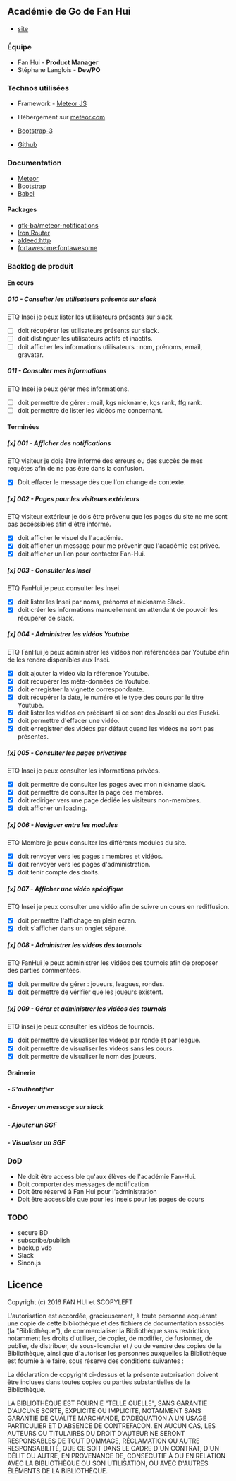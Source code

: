 ## Académie de Go de Fan Hui
- [site](http://goacademie.github.io/fanhui/)

### Équipe
- Fan Hui - **Product Manager**
- Stéphane Langlois - **Dev/PO**

### Technos utilisées
- Framework - [Meteor JS](https://www.meteor.com/)
- Hébergement sur [meteor.com](fanhui.meteor.com)

- [Bootstrap-3](http://getbootstrap.com)
- [Github](https://github.com/goacademie/fanhui)

### Documentation
- [Meteor](http://docs.meteor.com/#/full)
- [Bootstrap](http://getbootstrap.com/components)
- [Babel](http://babeljs.io/docs/learn-es2015/)

#### Packages
- [gfk-ba/meteor-notifications](https://github.com/gfk-ba/meteor-notifications/blob/master/README.md)
- [Iron Router](http://iron-meteor.github.io/iron-router/)
- [aldeed:http](https://github.com/aldeed/meteor-http-extras)
- [fortawesome:fontawesome](https://github.com/MeteorPackaging/Font-Awesome/)

### Backlog de produit

#### En cours

##### 010 - Consulter les utilisateurs présents sur slack
ETQ Insei je peux lister les utilisateurs présents sur slack.
- [ ] doit récupérer les utilisateurs présents sur slack.
- [ ] doit distinguer les utilisateurs actifs et inactifs.
- [ ] doit afficher les informations utilisateurs : nom, prénoms, email, gravatar.

##### 011 - Consulter mes informations
ETQ Insei je peux gérer mes informations.
- [ ] doit permettre de gérer : mail, kgs nickname, kgs rank, ffg rank.
- [ ] doit permettre de lister les vidéos me concernant.

#### Terminées

##### [x] 001 - Afficher des notifications
ETQ visiteur je dois être informé des erreurs ou des succès de mes requètes afin de ne pas être dans la confusion.
- [x] Doit effacer le message dès que l'on change de contexte.

##### [x] 002 - Pages pour les visiteurs extérieurs
ETQ visiteur extérieur je dois être prévenu que les pages du site ne me sont pas accéssibles afin d'être informé.
- [x] doit afficher le visuel de l'académie.
- [x] doit afficher un message pour me prévenir que l'académie est privée.
- [x] doit afficher un lien pour contacter Fan-Hui.

##### [x] 003 - Consulter les insei
ETQ FanHui je peux consulter les Insei.
- [x] doit lister les Insei par noms, prénoms et nickname Slack.
- [x] doit créer les informations manuellement en attendant de pouvoir les récupérer de slack.

##### [x] 004 - Administrer les vidéos Youtube
ETQ FanHui je peux administrer les vidéos non référencées par Youtube afin de les rendre disponibles aux Insei.
- [x] doit ajouter la vidéo via la référence Youtube.
- [x] doit récupérer les méta-données de Youtube.
- [x] doit enregistrer la vignette correspondante.
- [x] doit récupérer la date, le numéro et le type des cours par le titre Youtube.
- [x] doit lister les vidéos en précisant si ce sont des Joseki ou des Fuseki.
- [x] doit permettre d'effacer une vidéo.
- [x] doit enregistrer des vidéos par défaut quand les vidéos ne sont pas présentes.

##### [x] 005 - Consulter les pages privatives
ETQ Insei je peux consulter les informations privées.
- [x] doit permettre de consulter les pages avec mon nickname slack.
- [x] doit permettre de consulter la page des membres.
- [x] doit rediriger vers une page dédiée les visiteurs non-membres.
- [x] doit afficher un loading.

##### [x] 006 - Naviguer entre les modules
ETQ Membre je peux consulter les différents modules du site.
- [x] doit renvoyer vers les pages : membres et vidéos.
- [x] doit renvoyer vers les pages d'administration.
- [x] doit tenir compte des droits.

##### [x] 007 - Afficher une vidéo spécifique
ETQ Insei je peux consulter une vidéo afin de suivre un cours en rediffusion.
- [x] doit permettre l'affichage en plein écran.
- [x] doit s'afficher dans un onglet séparé.

##### [x] 008 - Administrer les vidéos des tournois
ETQ FanHui je peux administrer les vidéos des tournois afin de proposer des parties commentées.
- [x] doit permettre de gérer : joueurs, leagues, rondes.
- [x] doit permettre de vérifier que les joueurs existent.

##### [x] 009 - Gérer et administrer les vidéos des tournois
ETQ insei je peux consulter les vidéos de tournois.
- [x] doit permettre de visualiser les vidéos par ronde et par league.
- [x] doit permettre de visualiser les vidéos sans les cours.
- [x] doit permettre de visualiser le nom des joueurs.

#### Grainerie

##### - S'authentifier
##### - Envoyer un message sur slack
##### - Ajouter un SGF
##### - Visualiser un SGF

### DoD
- Ne doit être accessible qu'aux élèves de l'académie Fan-Hui.
- Doit comporter des messages de notification
- Doit être réservé à Fan Hui pour l'administration
- Doit être accessible que pour les inseis pour les pages de cours

### TODO
- secure BD
- subscribe/publish
- backup vdo
- Slack
- Sinon.js

## Licence
Copyright (c) 2016 FAN HUI et SCOPYLEFT

L'autorisation est accordée, gracieusement, à toute personne acquérant une copie de cette bibliothèque et des fichiers de documentation associés (la "Bibliothèque"), de commercialiser la Bibliothèque sans restriction, notamment les droits d'utiliser, de copier, de modifier, de fusionner, de publier, de distribuer, de sous-licencier et / ou de vendre des copies de la Bibliothèque, ainsi que d'autoriser les personnes auxquelles la Bibliothèque est fournie à le faire, sous réserve des conditions suivantes :

La déclaration de copyright ci-dessus et la présente autorisation doivent être incluses dans toutes copies ou parties substantielles de la Bibliothèque.

LA BIBLIOTHÈQUE EST FOURNIE "TELLE QUELLE", SANS GARANTIE D'AUCUNE SORTE, EXPLICITE OU IMPLICITE, NOTAMMENT SANS GARANTIE DE QUALITÉ MARCHANDE, D’ADÉQUATION À UN USAGE PARTICULIER ET D'ABSENCE DE CONTREFAÇON. EN AUCUN CAS, LES AUTEURS OU TITULAIRES DU DROIT D'AUTEUR NE SERONT RESPONSABLES DE TOUT DOMMAGE, RÉCLAMATION OU AUTRE RESPONSABILITÉ, QUE CE SOIT DANS LE CADRE D'UN CONTRAT, D'UN DÉLIT OU AUTRE, EN PROVENANCE DE, CONSÉCUTIF À OU EN RELATION AVEC LA BIBLIOTHÈQUE OU SON UTILISATION, OU AVEC D'AUTRES ÉLÉMENTS DE LA BIBLIOTHÈQUE.

